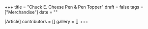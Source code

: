 +++
title = "Chuck E. Cheese Pen & Pen Topper"
draft = false
tags = ["Merchandise"]
date = ""

[Article]
contributors = []
gallery = []
+++